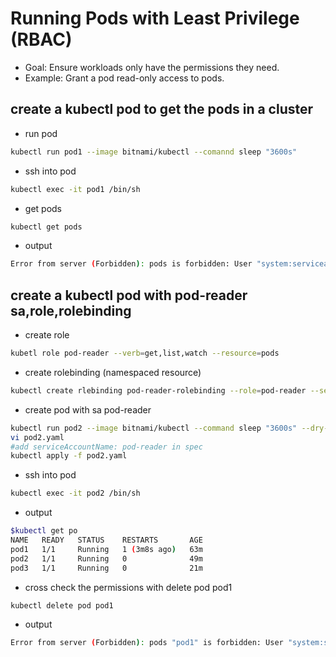 # Running Pods with Least Privilege (RBAC)
* Goal: Ensure workloads only have the permissions they need.
* Example: Grant a pod read-only access to pods.

## create a kubectl pod to get the pods in a cluster
* run pod
```bash
kubectl run pod1 --image bitnami/kubectl --comannd sleep "3600s"
```
* ssh into pod
```bash
kubectl exec -it pod1 /bin/sh
```
* get pods
```bash
kubectl get pods
```
* output
```bash
Error from server (Forbidden): pods is forbidden: User "system:serviceaccount:default:default" cannot list resource "pods" in API group "" in the namespace "default"
```

## create a kubectl pod with pod-reader sa,role,rolebinding
* create role
```bash
kubetl role pod-reader --verb=get,list,watch --resource=pods
```
* create rolebinding (namespaced resource)
```bash
kubectl create rlebinding pod-reader-rolebinding --role=pod-reader --serviceaccount=default:pod-reader --namespace=default
```
* create pod with sa pod-reader
```bash
kubectl run pod2 --image bitnami/kubectl --command sleep "3600s" --dry-run=client -o yaml > pod2.yaml
vi pod2.yaml
#add serviceAccountName: pod-reader in spec
kubectl apply -f pod2.yaml
```
* ssh into pod
```bash
kubectl exec -it pod2 /bin/sh
```
* output
```bash
$kubectl get po
NAME   READY   STATUS    RESTARTS       AGE
pod1   1/1     Running   1 (3m8s ago)   63m
pod2   1/1     Running   0              49m
pod3   1/1     Running   0              21m
```
* cross check the permissions with delete pod pod1 
```bash
kubectl delete pod pod1 
```
* output
```bash
Error from server (Forbidden): pods "pod1" is forbidden: User "system:serviceaccount:default:pod-reader" cannot delete resource "pods" in API group "" in the namespace "default"
```
